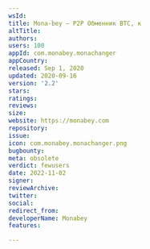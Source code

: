 ```yaml
---
wsId: 
title: Mona-bey – Р2Р Обменник ВTС, к
altTitle: 
authors: 
users: 100
appId: com.monabey.monachanger
appCountry: 
released: Sep 1, 2020
updated: 2020-09-16
version: '2.2'
stars: 
ratings: 
reviews: 
size: 
website: https://monabey.com
repository: 
issue: 
icon: com.monabey.monachanger.png
bugbounty: 
meta: obsolete
verdict: fewusers
date: 2022-11-02
signer: 
reviewArchive: 
twitter: 
social: 
redirect_from: 
developerName: Monabey
features: 

---
```


